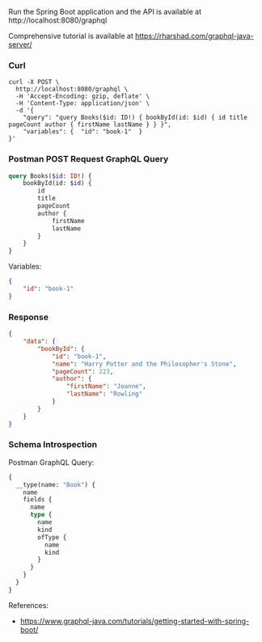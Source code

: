 Run the Spring Boot application and the API is available at http://localhost:8080/graphql

Comprehensive tutorial is available at https://rharshad.com/graphql-java-server/

### Curl

````curl
curl -X POST \
  http://localhost:8080/graphql \
  -H 'Accept-Encoding: gzip, deflate' \
  -H 'Content-Type: application/json' \
  -d '{
    "query": "query Books($id: ID!) { bookById(id: $id) { id title pageCount author { firstName lastName } } }",
    "variables": {  "id": "book-1"  }
}'
````

### Postman POST Request GraphQL Query

````graphql
query Books($id: ID!) {
    bookById(id: $id) { 
        id 
        title 
        pageCount 
        author { 
            firstName 
            lastName 
        } 
    } 
}
````

Variables:

````json
{
	"id": "book-1"
}
````

### Response

````json
{
    "data": {
        "bookById": {
            "id": "book-1",
            "name": "Harry Potter and the Philosopher's Stone",
            "pageCount": 223,
            "author": {
                "firstName": "Joanne",
                "lastName": "Rowling"
            }
        }
    }
}
````

### Schema Introspection

Postman GraphQL Query:

````graphql
{
  __type(name: "Book") {
    name
    fields {
      name
      type {
        name
        kind
        ofType {
          name
          kind
        }
      }
    }
  }
}
````

References: 

- https://www.graphql-java.com/tutorials/getting-started-with-spring-boot/
